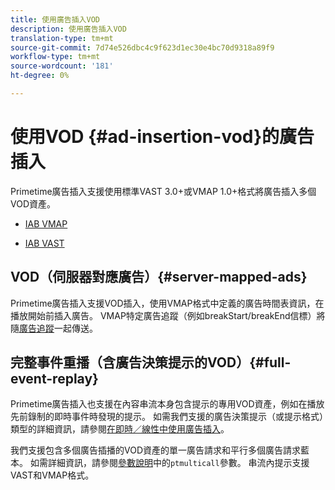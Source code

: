 ```yaml
---
title: 使用廣告插入VOD
description: 使用廣告插入VOD
translation-type: tm+mt
source-git-commit: 7d74e526dbc4c9f623d1ec30e4bc70d9318a89f9
workflow-type: tm+mt
source-wordcount: '181'
ht-degree: 0%

---
```



# 使用VOD {#ad-insertion-vod}的廣告插入

Primetime廣告插入支援使用標準VAST 3.0+或VMAP 1.0+格式將廣告插入多個VOD資產。

* [IAB VMAP](https://www.iab.com/wp-content/uploads/2015/06/VMAPv1_0.pdf)

* [IAB VAST](https://www.iab.com/wp-content/uploads/2015/06/VASTv3_0.pdf)

## VOD（伺服器對應廣告）{#server-mapped-ads}

Primetime廣告插入支援VOD插入，使用VMAP格式中定義的廣告時間表資訊，在播放開始前插入廣告。  VMAP特定廣告追蹤（例如breakStart/breakEnd信標）將隨[廣告追蹤](set-up-ad-tracking.md)一起傳送。

## 完整事件重播（含廣告決策提示的VOD）{#full-event-replay}

Primetime廣告插入也支援在內容串流本身包含提示的專用VOD資產，例如在播放先前錄制的即時事件時發現的提示。 如需我們支援的廣告決策提示（或提示格式）類型的詳細資訊，請參閱[在即時／線性中使用廣告插入](ad-insertion-live-linear-stream.md)。

我們支援包含多個廣告插播的VOD資產的單一廣告請求和平行多個廣告請求藍本。 如需詳細資訊，請參閱[參數說明](/help/dynamic-ad-insertion/msapi-topics/ms-getting-started/ms-api-query-params.md)中的`ptmulticall`參數。 串流內提示支援VAST和VMAP格式。
